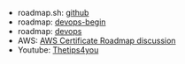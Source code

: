 - roadmap.sh: [github](https://github.com/kamranahmedse/developer-roadmap?fbclid=IwY2xjawFGm2NleHRuA2FlbQIxMQABHX4-qQZ2noeF-4-o95mRrT_Qk6NDw_br6vgX5WczYGvEuoe8zvqwxQ_g0A_aem_voH6UbmHvbv0ZrIWoS6mrA)
- roadmap: [devops-begin](https://roadmap.sh/devops?r=devops-beginner) 
- roadmap: [devops](https://roadmap.sh/devops) 
- AWS: [AWS Certificate Roadmap discussion
](https://www.youtube.com/watch?v=3kUPYKGtdc4)
- Youtube: [Thetips4you](https://www.youtube.com/@Thetips4you/videos)